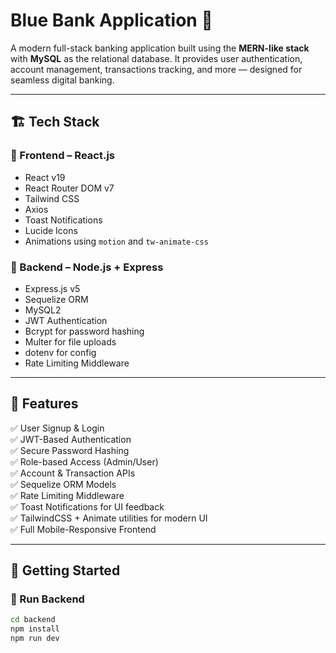 # Blue Bank Application 💸

A modern full-stack banking application built using the **MERN-like stack** with **MySQL** as the relational database. It provides user authentication, account management, transactions tracking, and more — designed for seamless digital banking.

---

## 🏗️ Tech Stack

### 🔹 Frontend – React.js
- React v19
- React Router DOM v7
- Tailwind CSS
- Axios
- Toast Notifications
- Lucide Icons
- Animations using `motion` and `tw-animate-css`

### 🔹 Backend – Node.js + Express
- Express.js v5
- Sequelize ORM
- MySQL2
- JWT Authentication
- Bcrypt for password hashing
- Multer for file uploads
- dotenv for config
- Rate Limiting Middleware

---

## 🧠 Features

✅ User Signup & Login  
✅ JWT-Based Authentication  
✅ Secure Password Hashing  
✅ Role-based Access (Admin/User)  
✅ Account & Transaction APIs  
✅ Sequelize ORM Models  
✅ Rate Limiting Middleware  
✅ Toast Notifications for UI feedback  
✅ TailwindCSS + Animate utilities for modern UI  
✅ Full Mobile-Responsive Frontend

---

## 🔧 Getting Started

### 🚀 Run Backend

```bash
cd backend
npm install
npm run dev
